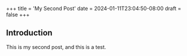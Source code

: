 +++
title = 'My Second Post'
date = 2024-01-11T23:04:50-08:00
draft = false
+++

## Introduction

This is my second post, and this is a test. 
